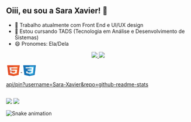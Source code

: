 ## Oiii, eu sou a Sara Xavier! 👋


- 🔭 Trabalho atualmente com Front End e UI/UX design
- 🌱 Estou cursando TADS (Tecnologia em Análise e Desenvolvimento de Sistemas)
- 😄 Pronomes: Ela/Dela

<div align="center">
  <a href="https://github.com/sara-xavier">
  <img height="150em" src="https://github-readme-stats.vercel.app/api?username=sara-xavier&show_icons=true&theme=highcontrast&include_all_commits=true&count_private=true"/>
  <img height="150em" src="https://github-readme-stats.vercel.app/api/top-langs/?username=sara-xavier&layout=compact&langs_count=7&theme=highcontrast"/>
</div>

<div style="display: inline_block"><br>
  <img align="center" alt="Rafa-HTML" height="30" width="40" src="https://raw.githubusercontent.com/devicons/devicon/master/icons/html5/html5-original.svg">
  <img align="center" alt="Rafa-CSS" height="30" width="40" src="https://raw.githubusercontent.com/devicons/devicon/master/icons/css3/css3-original.svg">
</div>

  api/pin?username=Sara-Xavier&repo=github-readme-stats
##
 
<div> 
  <a href="https://instagram.com/sara_xavierrr" target="_blank"><img src="https://img.shields.io/badge/-Instagram-%23E4405F?style=for-the-badge&logo=instagram&logoColor=white" target="_blank"></a>
  <a href = "mailto:saraaxavierrr@gmail.com"><img src="https://img.shields.io/badge/Gmail-D14836?style=for-the-badge&logo=gmail&logoColor=white" target="_blank"></a> 
 
</div>
  
  ![Snake animation](https://github.com/sara-xavier/sara-xavier/blob/output/github-contribution-grid-snake.svg)

